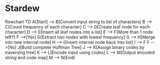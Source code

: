 # Stardew
flowchart TD
    A[Start] --> B[Convert input string to list of characters]
    B --> C[Count frequency of each character]
    C --> D[Create leaf node for each character]
    D --> E[Insert all leaf nodes into a list]
    E --> F{More than 1 node left?}
    F -->|Yes| G[Extract two nodes with lowest frequency]
    G --> H[Merge into new internal node]
    H --> I[Insert internal node back into list]
    I --> F
    F -->|No| J[Build complete Huffman Tree]
    J --> K[Assign binary codes by traversing tree]
    K --> L[Encode input using codes]
    L --> M[Output encoded string and code map]
    M --> N[End]
